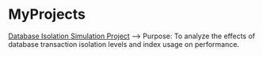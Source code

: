 # MyProjects
[Database Isolation Simulation Project](https://github.com/mehmettguzell/MyProjects/tree/main/Database_Isolation_Level) --> Purpose: To analyze the effects of database transaction isolation levels and index usage on performance.
